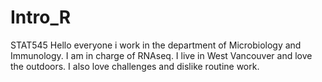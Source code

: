 # Intro_R
STAT545
Hello everyone
i work in the department of Microbiology and Immunology.  I am in charge of RNAseq.  I live in West Vancouver and love the outdoors.  I also love challenges and dislike routine work.

